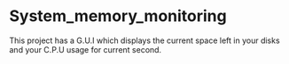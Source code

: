 # System_memory_monitoring
This project has a G.U.I which displays the current space left in your disks and your C.P.U usage for current second.

